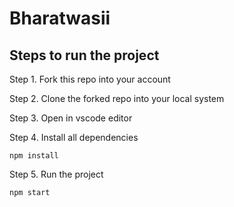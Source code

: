 # Bharatwasii
## Steps to run the project
Step 1. Fork this repo into your account

Step 2. Clone the forked repo into your local system

Step 3. Open in vscode editor 

Step 4. Install all dependencies
```
npm install
```
Step 5. Run the project
```
npm start
``` 